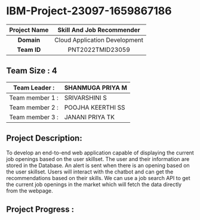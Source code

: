 # IBM-Project-23097-1659867186


|      **Project Name**     | Skill And Job Recommender |
|:---------------------:|:------------------------------:|
|         **Domain**        |  Cloud Application Development |
|        **Team ID**        |  PNT2022TMID23059 |


## __Team Size : 4__


|Team Leader :|SHANMUGA PRIYA M|
| ------------|---------------|              
|Team member 1 :| SRIVARSHINI S|
|Team member 2 :| POOJHA KEERTHI SS|
|Team member 3 :| JANANI PRIYA TK|

## Project Description:
To develop an end-to-end web application capable of displaying the current job openings based on the user skillset.  The user and their information are stored in the Database.  An alert is sent when there is an opening based on the user skillset. Users will interact with the chatbot and can get the recommendations based on their skills. We can use a job search API to get the current job openings in the market which will fetch the data directly from the webpage.


## Project Progress :
